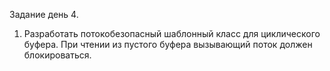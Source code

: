 Задание день 4.

1. Разработать потокобезопасный шаблонный класс для циклического буфера. При чтении из пустого буфера вызывающий поток должен блокироваться.